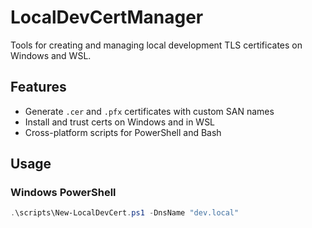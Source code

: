 # LocalDevCertManager

Tools for creating and managing local development TLS certificates on Windows and WSL.

## Features
- Generate `.cer` and `.pfx` certificates with custom SAN names
- Install and trust certs on Windows and in WSL
- Cross-platform scripts for PowerShell and Bash

## Usage

### Windows PowerShell
```powershell
.\scripts\New-LocalDevCert.ps1 -DnsName "dev.local"
